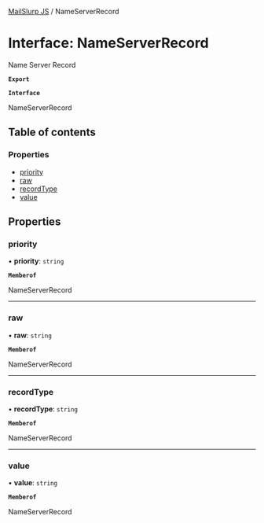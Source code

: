 [MailSlurp JS](../README.md) / NameServerRecord

# Interface: NameServerRecord

Name Server Record

**`Export`**

**`Interface`**

NameServerRecord

## Table of contents

### Properties

- [priority](NameServerRecord.md#priority)
- [raw](NameServerRecord.md#raw)
- [recordType](NameServerRecord.md#recordtype)
- [value](NameServerRecord.md#value)

## Properties

### priority

• **priority**: `string`

**`Memberof`**

NameServerRecord

___

### raw

• **raw**: `string`

**`Memberof`**

NameServerRecord

___

### recordType

• **recordType**: `string`

**`Memberof`**

NameServerRecord

___

### value

• **value**: `string`

**`Memberof`**

NameServerRecord
